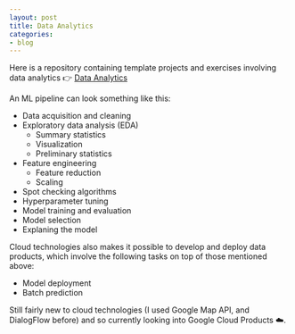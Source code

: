 ```yaml
---
layout: post
title: Data Analytics
categories:
- blog
---
```


Here is a repository containing template projects and exercises involving data analytics 👉 [Data Analytics](https://github.com/maryletteroa/data_analytics)


An ML pipeline can look something like this:

- Data acquisition and cleaning
- Exploratory data analysis (EDA)
	- Summary statistics
	- Visualization
	- Preliminary statistics
- Feature engineering
	- Feature reduction
	- Scaling
- Spot checking algorithms
- Hyperparameter tuning
- Model training and evaluation
- Model selection
- Explaning the model

Cloud technologies also makes it possible to develop and deploy data products, which involve the following tasks on top of those mentioned above:

- Model deployment
- Batch prediction


Still fairly new to cloud technologies (I used Google Map API, and DialogFlow before) and so currently looking into Google Cloud Products ☁️. 